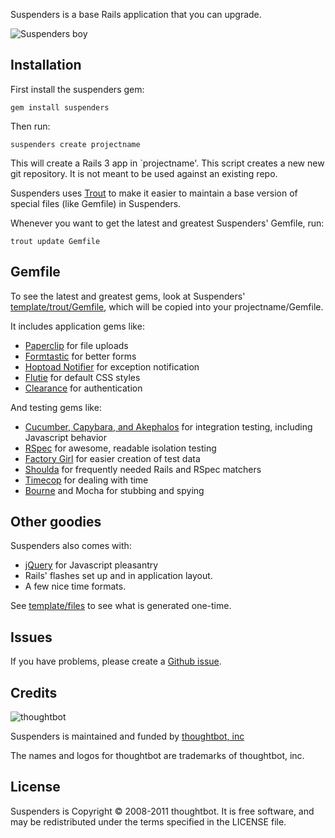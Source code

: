 Suspenders is a base Rails application that you can upgrade.

  ![Suspenders boy](http://media.tumblr.com/1TEAMALpseh5xzf0Jt6bcwSMo1_400.png)

Installation
------------

First install the suspenders gem:

    gem install suspenders

Then run:

    suspenders create projectname

This will create a Rails 3 app in `projectname'. This script creates a new
new git repository. It is not meant to be used against an existing repo.

Suspenders uses [Trout](https://github.com/thoughtbot/trout) to make it
easier to maintain a base version of special files (like Gemfile) in
Suspenders.

Whenever you want to get the latest and greatest Suspenders' Gemfile, run:

    trout update Gemfile

Gemfile
-------

To see the latest and greatest gems, look at Suspenders'
[template/trout/Gemfile](https://github.com/thoughtbot/suspenders/blob/master/template/trout/Gemfile),
which will be copied into your projectname/Gemfile.

It includes application gems like:

* [Paperclip](https://github.com/thoughtbot/paperclip) for file uploads
* [Formtastic](https://github.com/justinfrench/formtastic) for better forms
* [Hoptoad Notifier](https://github.com/thoughtbot/hoptoad_notifier) for exception notification
* [Flutie](https://github.com/thoughtbot/flutie) for default CSS styles
* [Clearance](https://github.com/thoughtbot/clearance) for authentication

And testing gems like:

* [Cucumber, Capybara, and Akephalos](http://robots.thoughtbot.com/post/1658763359/thoughtbot-and-the-holy-grail) for integration testing, including Javascript behavior
* [RSpec](https://github.com/rspec/rspec) for awesome, readable isolation testing
* [Factory Girl](https://github.com/thoughtbot/factory_girl) for easier creation of test data
* [Shoulda](http://github.com/thoughtbot/shoulda) for frequently needed Rails and RSpec matchers
* [Timecop](https://github.com/jtrupiano/timecop) for dealing with time
* [Bourne](https://github.com/thoughtbot/bourne) and Mocha for stubbing and spying

Other goodies
-------------

Suspenders also comes with:

* [jQuery](https://github.com/jquery/jquery) for Javascript pleasantry
* Rails' flashes set up and in application layout.
* A few nice time formats.

See [template/files](https://github.com/thoughtbot/suspenders/blob/master/template/files) to
see what is generated one-time.

Issues
------

If you have problems, please create a [Github issue](https://github.com/thoughtbot/suspenders/issues).

Credits
-------

![thoughtbot](http://thoughtbot.com/images/tm/logo.png)

Suspenders is maintained and funded by [thoughtbot, inc](http://thoughtbot.com/community)

The names and logos for thoughtbot are trademarks of thoughtbot, inc.

License
-------

Suspenders is Copyright © 2008-2011 thoughtbot. It is free software, and may be redistributed under the terms specified in the LICENSE file.
